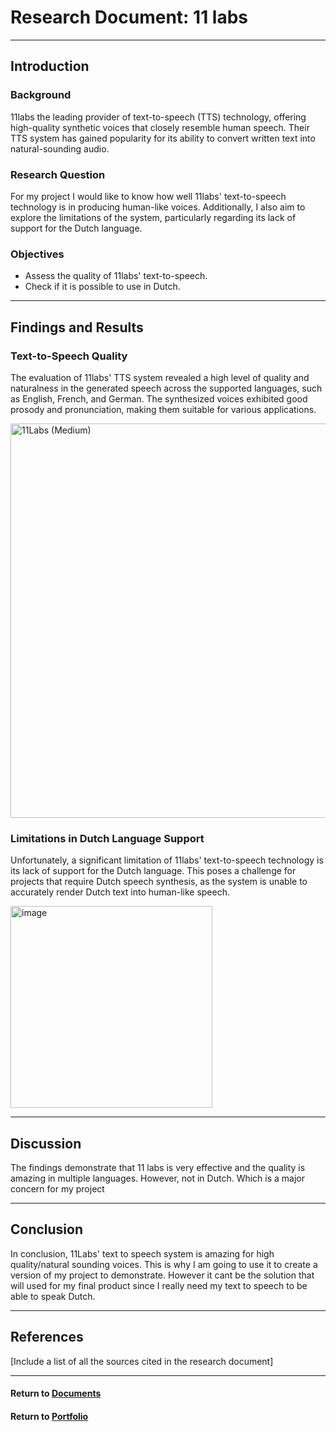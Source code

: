 # Research Document: 11 labs

---

## Introduction

### Background
11labs the leading provider of text-to-speech (TTS) technology, offering high-quality synthetic voices that closely resemble human speech. Their TTS system has gained popularity for its ability to convert written text into natural-sounding audio.

### Research Question
For my project I would like to know how well 11labs' text-to-speech technology is in producing human-like voices. Additionally, I also aim to explore the limitations of the system, particularly regarding its lack of support for the Dutch language.

### Objectives
- Assess the quality of 11labs' text-to-speech.
- Check if it is possible to use in Dutch.

---

## Findings and Results

### Text-to-Speech Quality
The evaluation of 11labs' TTS system revealed a high level of quality and naturalness in the generated speech across the supported languages, such as English, French, and German. The synthesized voices exhibited good prosody and pronunciation, making them suitable for various applications.

<img width="631" alt="11Labs (Medium)" src="https://github.com/RensVlooswijk/PIT-Internship/assets/73878099/8a476185-fed7-49d9-8f1b-0ac001e41228">

### Limitations in Dutch Language Support
Unfortunately, a significant limitation of 11labs' text-to-speech technology is its lack of support for the Dutch language. This poses a challenge for projects that require Dutch speech synthesis, as the system is unable to accurately render Dutch text into human-like speech.

<img width="323" alt="image" src="https://github.com/RensVlooswijk/PIT-Internship/assets/73878099/8b5e986c-d242-4df4-9dde-adb84ced0a46">

---

## Discussion
The findings demonstrate that 11 labs is very effective and the quality is amazing in multiple languages. However, not in Dutch. Which is a major concern for my project

---

## Conclusion
In conclusion, 11Labs' text to speech system is amazing for high quality/natural sounding voices. This is why I am going to use it to create a version of my project to demonstrate. However it cant be the solution that will used for my final product since I really need my text to speech to be able to speak Dutch.

---

## References
[Include a list of all the sources cited in the research document]

---

#### Return to [Documents](../Documents)
#### Return to [Portfolio](../README.md)

